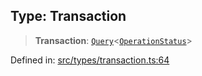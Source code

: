 
## Type: Transaction

> **Transaction**: [`Query`](#type-query)\<[`OperationStatus`](#type-operationstatus)\>

Defined in: [src/types/transaction.ts:64](https://github.com/centrifuge/sdk/blob/06481dd97d36d4bab50ba6896f271ad18817fe4b/src/types/transaction.ts#L64)
